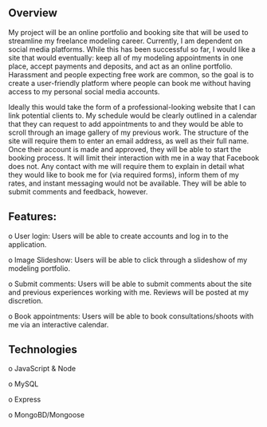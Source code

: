 ## Overview

  My project will be an online portfolio and booking site that will be used to streamline my freelance modeling career. Currently, I am dependent on social media platforms. While this has been successful so far, I would like a site that would eventually: keep all of my modeling appointments in one place, accept payments and deposits, and act as an online portfolio. Harassment and people expecting free work are common, so the goal is to create a user-friendly platform where people can book me without having access to my personal social media accounts. 

  Ideally this would take the form of a professional-looking website that I can link potential clients to. My schedule would be clearly outlined in a calendar that they can request to add appointments to and they would be able to scroll through an image gallery of my previous work. The structure of the site will require them to enter an email address, as well as their full name. Once their account is made and approved, they will be able to start the booking process.  It will limit their interaction with me in a way that Facebook does not. Any contact with me will require them to explain in detail what they would like to book me for (via required forms), inform them of my rates, and instant messaging would not be available. They will be able to submit comments and feedback, however.

## Features: 
o	User login: Users will be able to create accounts and log in to the application. 

o	Image Slideshow: Users will be able to click through a slideshow of my modeling portfolio. 

o	Submit comments: Users will be able to submit comments about the site and previous experiences working with me. Reviews will be posted at my discretion.

o	Book appointments: Users will be able to book consultations/shoots with me via an interactive calendar. 

## Technologies 
o	JavaScript & Node

o	MySQL

o	Express

o	MongoBD/Mongoose 



